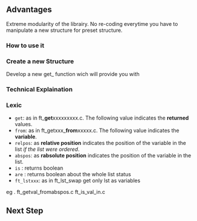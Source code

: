 ## Advantages

Extreme modularity of the librairy. No re-coding everytime you have to manipulate a new structure for preset structure.

### How to use it







### Create a new Structure

Develop a new get_ function wich will provide you with 


### Technical Explaination


### Lexic

* `get`: as in ft_**get**xxxxxxxxx.c. The following value indicates the **returned** values.  
* `from`: as in ft_getxxx_**from**xxxxx.c. The following value indicates the **variable**.
* `relpos`: as **relative position** indicates the position of the variable in the list *if the list were ordered*.
* `abspos`: as  **rabsolute position** indicates the position of the variable in the list.
* `is` : returns boolean
* `are` : returns boolean about the whole list status
* `ft_lstxxx`: as in ft_lst_swap get only lst as variables

eg .
ft_getval_fromabspos.c
ft_is_val_in.c


## Next Step
